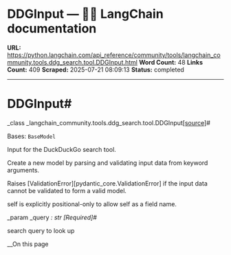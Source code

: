 # DDGInput — 🦜🔗 LangChain  documentation

**URL:** https://python.langchain.com/api_reference/community/tools/langchain_community.tools.ddg_search.tool.DDGInput.html
**Word Count:** 48
**Links Count:** 409
**Scraped:** 2025-07-21 08:09:13
**Status:** completed

---

# DDGInput\#

_class _langchain\_community.tools.ddg\_search.tool.DDGInput[\[source\]](https://python.langchain.com/api_reference/_modules/langchain_community/tools/ddg_search/tool.html#DDGInput)\#     

Bases: `BaseModel`

Input for the DuckDuckGo search tool.

Create a new model by parsing and validating input data from keyword arguments.

Raises \[ValidationError\]\[pydantic\_core.ValidationError\] if the input data cannot be validated to form a valid model.

self is explicitly positional-only to allow self as a field name.

_param _query _: str_ _\[Required\]_\#     

search query to look up

__On this page